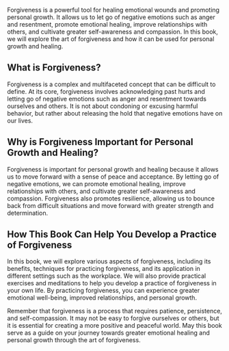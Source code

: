 
Forgiveness is a powerful tool for healing emotional wounds and promoting personal growth. It allows us to let go of negative emotions such as anger and resentment, promote emotional healing, improve relationships with others, and cultivate greater self-awareness and compassion. In this book, we will explore the art of forgiveness and how it can be used for personal growth and healing.

What is Forgiveness?
--------------------

Forgiveness is a complex and multifaceted concept that can be difficult to define. At its core, forgiveness involves acknowledging past hurts and letting go of negative emotions such as anger and resentment towards ourselves and others. It is not about condoning or excusing harmful behavior, but rather about releasing the hold that negative emotions have on our lives.

Why is Forgiveness Important for Personal Growth and Healing?
-------------------------------------------------------------

Forgiveness is important for personal growth and healing because it allows us to move forward with a sense of peace and acceptance. By letting go of negative emotions, we can promote emotional healing, improve relationships with others, and cultivate greater self-awareness and compassion. Forgiveness also promotes resilience, allowing us to bounce back from difficult situations and move forward with greater strength and determination.

How This Book Can Help You Develop a Practice of Forgiveness
------------------------------------------------------------

In this book, we will explore various aspects of forgiveness, including its benefits, techniques for practicing forgiveness, and its application in different settings such as the workplace. We will also provide practical exercises and meditations to help you develop a practice of forgiveness in your own life. By practicing forgiveness, you can experience greater emotional well-being, improved relationships, and personal growth.

Remember that forgiveness is a process that requires patience, persistence, and self-compassion. It may not be easy to forgive ourselves or others, but it is essential for creating a more positive and peaceful world. May this book serve as a guide on your journey towards greater emotional healing and personal growth through the art of forgiveness.
